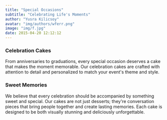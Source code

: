 ```yaml
---
title: "Special Occasions"
subtitle: "Celebrating Life's Moments"
author: "Yusra Kilicsoy"
avatar: "img/authors/wferr.png"
image: "img/f.jpg"
date: 2015-04-20 12:12:12
---
```


### Celebration Cakes

From anniversaries to graduations, every special occasion deserves a cake that makes the moment memorable. Our celebration cakes are crafted with attention to detail and personalized to match your event's theme and style.

### Sweet Memories

We believe that every celebration should be accompanied by something sweet and special. Our cakes are not just desserts; they're conversation pieces that bring people together and create lasting memories. Each cake is designed to be both visually stunning and deliciously unforgettable.
